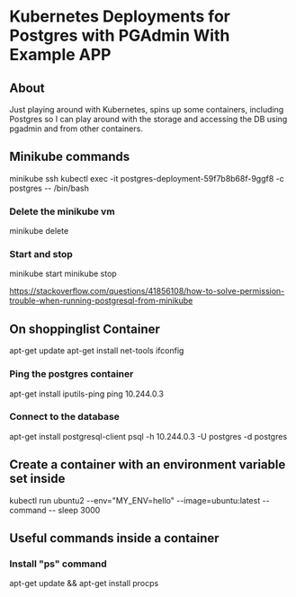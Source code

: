 # Kubernetes Deployments for Postgres with PGAdmin With Example APP

## About

Just playing around with Kubernetes, spins up some containers, including Postgres so I can play around with the storage and accessing the DB using pgadmin and from other containers.


## Minikube commands
minikube ssh
kubectl exec -it postgres-deployment-59f7b8b68f-9ggf8 -c postgres -- /bin/bash
### Delete the minikube vm
minikube delete
### Start and stop
minikube start
minikube stop

https://stackoverflow.com/questions/41856108/how-to-solve-permission-trouble-when-running-postgresql-from-minikube




## On shoppinglist Container
apt-get update
apt-get install net-tools
ifconfig
### Ping the postgres container
apt-get install iputils-ping
ping 10.244.0.3
### Connect to the database
apt-get install postgresql-client
psql -h 10.244.0.3 -U postgres -d postgres

## Create a container with an environment variable set inside
kubectl run ubuntu2 --env="MY_ENV=hello" --image=ubuntu:latest --command -- sleep 3000

## Useful commands inside a container
### Install "ps" command
apt-get update && apt-get install procps


